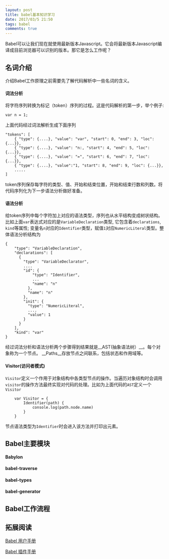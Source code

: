 ```yaml
---
layout: post
title: babel基本知识学习
date: 2017/03/5 21:50
tags: babel 
comments: true
---
```

Babel可以让我们现在就使用最新版本Javascript。它会将最新版本Javascript编译成目前浏览器可以识别的版本。那它是怎么工作呢？

## 名词介绍
介绍Babel工作原理之前需要先了解代码解析中一些名词的含义。

#### 词法分析
将字符序列转换为标记（token）序列的过程。这是代码解析的第一步，举个例子:
```
var n = 1;
```
上面代码经过词法解析生成下面序列
```
"tokens": [
    { "type": {....}, "value": "var", "start": 0, "end": 3, "loc": {...}},
    { "type": {....}, "value": "n:, "start": 4, "end": 5, "loc": {...}},
    { "type": {....}, "value": "=", "start": 6, "end": 7, "loc": {...}},
    { "type": {....}, "value":"1, "start": 8, "end": 9, "loc": {...}},
    .....
]
```
token序列保存每字符的类型、值、开始和结束位置，开始和结束行数和列数。将代码序列化为下一步语法分析做好准备。

#### 语法分析
给token序列中每个字符加上对应的语法类型，序列也从水平结构变成树状结构。比如上面`var`表达式对应的是`VariableDeclaration`类型, 它包含着`declarations`, `kind`等属性;
变量名`n`对应的`Identifier`类型，赋值`1`对应`NumericLiteral`类型。整体语法分析结构为
```
{   
    "type": "VariableDeclaration",        
    "declarations": [
      {
        "type": "VariableDeclarator",
        ....
        "id": {
            "type": "Identifier",
            ...
            "name": "n"
          },
          "name": "n"
        },
        "init": {
          "type": "NumericLiteral",
          ....
          "value": 1
        }
      }
    ],
    "kind": "var"
}
```
经过词法分析和语法分析两个步骤得到结果就是__AST(抽象语法树）__。每个对象称为一个节点。 __Paths__存放节点之间联系，包括状态和作用域等。

#### Visitor(访问者模式)
`Visitor`定义一个作用于对象结构中各类型节点的操作。当遍历对象结构时会调用`visitor`的操作方法最终实现对代码的处理。比如为上面代码的`AST`定义一个`Visitor`

```
    var Visitor = {
        Identifier(path) {
            console.log(path.node.name)  
        }
    }
```
节点语法类型为`Identifier`时会进入该方法并打印出元素。

## Babel主要模块

#### Babylon

#### babel-traverse

#### babel-types

#### babel-generator

## Babel工作流程


## 拓展阅读

[Babel 用户手册](https://github.com/thejameskyle/babel-handbook/blob/master/translations/zh-Hans/user-handbook.md)

[Babel 插件手册](https://github.com/thejameskyle/babel-handbook/blob/master/translations/zh-Hans/plugin-handbook.md#toc-avoid-traversing-the-ast-as-much-as-possible)